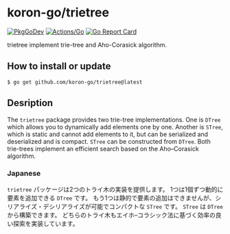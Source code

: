 # koron-go/trietree

[![PkgGoDev](https://pkg.go.dev/badge/github.com/koron-go/trietree)](https://pkg.go.dev/github.com/koron-go/trietree)
[![Actions/Go](https://github.com/koron-go/trietree/workflows/Go/badge.svg)](https://github.com/koron-go/trietree/actions?query=workflow%3AGo)
[![Go Report Card](https://goreportcard.com/badge/github.com/koron-go/trietree)](https://goreportcard.com/report/github.com/koron-go/trietree)

trietree implement trie-tree and Aho-Corasick algorithm.

## How to install or update

```console
$ go get github.com/koron-go/trietree@latest
```

## Desription

The `trietree` package provides two trie-tree implementations.
One is `DTree` which allows you to dynamically add elements one by one.
Another is `STree`, which is static and cannot add elements to it, but can be serialized and deserialized and is compact.
`STree` can be constructed from `DTree`.
Both trie-trees implement an efficient search based on the Aho–Corasick algorithm.

### Japanese

`trietree` パッケージは2つのトライ木の実装を提供します。
1つは1個ずつ動的に要素を追加できる `DTree` です。
もう1つは静的で要素の追加はできませんが、シリアライズ・デシリアライズが可能でコンパクトな `STree` です。
`STree` は `DTree` から構築できます。
どちらのトライ木もエイホ–コラシック法に基づく効率の良い探索を実装しています。

